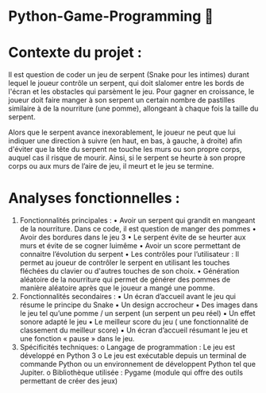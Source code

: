 # Python-Game-Programming 🐍

# Contexte du projet : 

Il est question de coder un jeu de serpent (Snake pour les intimes) durant lequel le joueur contrôle un serpent, qui doit slalomer entre les bords de l'écran et les obstacles qui parsèment le jeu. Pour gagner en croissance, le joueur doit faire manger à son serpent un certain nombre de pastilles similaire à de la nourriture (une pomme), allongeant à chaque fois la taille du serpent.

Alors que le serpent avance inexorablement, le joueur ne peut que lui indiquer une direction à suivre (en haut, en bas, à gauche, à droite) afin d'éviter que la tête du serpent ne touche les murs ou son propre corps, auquel cas il risque de mourir.
Ainsi, si le serpent se heurte à son propre corps ou aux murs de l’aire de jeu, il meurt et le jeu se termine.

# Analyses fonctionnelles :
1. Fonctionnalités principales :
• Avoir un serpent qui grandit en mangeant de la nourriture. Dans ce
code, il est question de manger des pommes
• Avoir des bordures dans le jeu
3
• Le serpent évite de se heurter aux murs et évite de se cogner luimême
• Avoir un score permettant de connaitre l’évolution du serpent
• Les contrôles pour l’utilisateur : Il permet au joueur de contrôler le
serpent en utilisant les touches fléchées du clavier ou d'autres
touches de son choix.
• Génération aléatoire de la nourriture qui permet de générer des
pommes de manière aléatoire après que le joueur a mangé une
pomme.
2. Fonctionnalités secondaires :
▪ Un écran d’accueil avant le jeu qui résume le principe du Snake
▪ Un design accrocheur
▪ Des images dans le jeu tel qu’une pomme / un serpent (un serpent
un peu réel)
▪ Un effet sonore adapté le jeu
▪ Le meilleur score du jeu ( une fonctionnalité de classement du
meilleur score)
▪ Un écran d’accueil résumant le jeu et une fonction « pause » dans
le jeu.
3. Spécificités techniques:
o Langage de programmation : Le jeu est développé en Python 3
o Le jeu est exécutable depuis un terminal de commande Python ou
un environnement de développent Python tel que Jupiter.
o Bibliothèque utilisée : Pygame (module qui offre des outils
permettant de créer des jeux)
